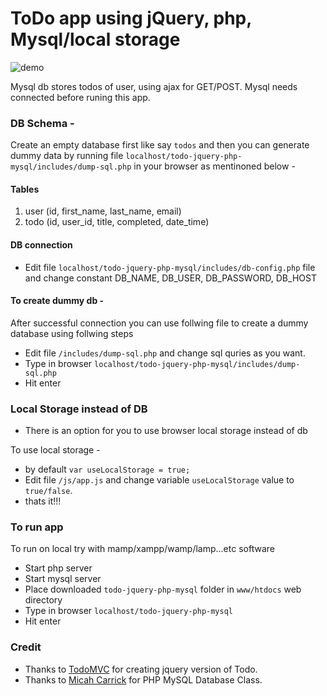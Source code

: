 # ToDo app using jQuery, php, Mysql/local storage

![demo](https://github.com/mohandere/todo-jquery-php-mysql/blob/master/img/demo.png)


Mysql db stores todos of user, using ajax for GET/POST. Mysql needs connected before runing this app.

### DB Schema -

Create an empty database first like say `todos` and then you can generate dummy data by running file <code>localhost/todo-jquery-php-mysql/includes/dump-sql.php</code> in your browser as mentinoned below -

#### Tables

1. user (id, first_name, last_name, email)
2. todo (id, user_id, title, completed, date_time)

#### DB connection

- Edit file <code>localhost/todo-jquery-php-mysql/includes/db-config.php</code> file and change constant DB_NAME, DB_USER, DB_PASSWORD, DB_HOST

####  To create dummy db -

After successful connection you can use follwing file to create a dummy database using follwing steps

- Edit file <code>/includes/dump-sql.php</code> and change sql quries as you want.
- Type in browser <code>localhost/todo-jquery-php-mysql/includes/dump-sql.php</code>
- Hit enter


### Local Storage instead of DB

- There is an option for you to use browser local storage instead of db

To use local storage  -

- by default <code>var useLocalStorage = true;</code>
- Edit file <code>/js/app.js</code> and change variable <code>useLocalStorage</code> value to <code>true/false</code>.
- thats it!!!


### To run app

To run on local try with mamp/xampp/wamp/lamp...etc software

- Start php server
- Start mysql server
- Place downloaded <code>todo-jquery-php-mysql</code> folder in <code>www/htdocs</code> web directory
- Type in browser <code>localhost/todo-jquery-php-mysql</code>
- Hit enter


### Credit

- Thanks to [TodoMVC](todomvc.com) for creating jquery version of Todo.
- Thanks to [Micah Carrick](https://github.com/Quixotix/PHP-MySQL-Database-Class/blob/master/mysqldatabase.php) for PHP MySQL Database Class.

